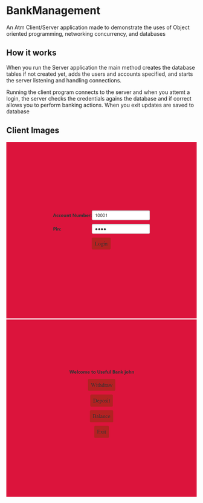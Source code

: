 # BankManagement

An Atm Client/Server application made to demonstrate the uses of Object oriented programming, networking concurrency, and databases

## How it works

When you run the Server application the main method creates the database tables if not created yet, adds the users and accounts specified, and starts the server listening and handling connections. 

Running the client program connects to the server and when you attemt a login, the server checks the credentials agains the database and if correct allows you to perform banking actions. When you exit updates are saved to database

## Client Images

<img src ="images/login.png"> <img src = "images/menu.png">


